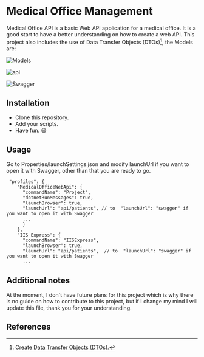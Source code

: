 # Medical Office Management
Medical Office API is a basic Web API application for a medical office. It is a good start to have a better understanding on how to create a web API.
This project also includes the use of Data Transfer Objects (DTOs)[^1], the Models are:

![Models](https://github.com/NicolasKeidong/MedicalOfficeSolution/assets/122652469/f7948aaf-255e-420a-952e-7064f4e4f83d)

![api](https://github.com/NicolasKeidong/MedicalOfficeSolution/assets/122652469/eeacd0dc-8d9f-44eb-a3e1-909a788f51c8)


![Swagger](https://github.com/NicolasKeidong/MedicalOfficeSolution/assets/122652469/ef5709ad-fd6d-44ba-8687-a39e27898f19)

## Installation
- Clone this repository.
- Add your scripts.
- Have fun. :smiley:

## Usage
Go to Properties/launchSettings.json and modify launchUrl if you want to open it with Swagger, other than that you are ready to go.  

``` JS
 "profiles": {
    "MedicalOfficeWebApi": {
      "commandName": "Project",
      "dotnetRunMessages": true,
      "launchBrowser": true,
      "launchUrl": "api/patients", // to  "launchUrl": "swagger" if you want to open it with Swagger
      ...
      }
    },
    "IIS Express": {
      "commandName": "IISExpress",
      "launchBrowser": true,
      "launchUrl": "api/patients",  // to  "launchUrl": "swagger" if you want to open it with Swagger
      ...

```

## Additional notes
At the moment, I don't have future plans for this project which is why there is no guide on how to contribute to this project, but if I change my mind I will update this file, thank you for your understanding.

## References
[^1]: [Create Data Transfer Objects (DTOs).](https://learn.microsoft.com/en-us/aspnet/web-api/overview/data/using-web-api-with-entity-framework/part-5)
